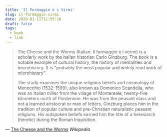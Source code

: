 ```yaml
---
title: 'Il Formaggio e i Virmi'
slug: il-formaggio-virmi
date: 2020-01-11T11:55:18
draft: false
tags:
  - book
  - link
---
```


> The Cheese and the Worms (Italian: Il formaggio e i vermi) is a scholarly work by the Italian historian Carlo Ginzburg. The book is a notable example of cultural history, the history of mentalities and microhistory. It is "probably the most popular and widely read work of microhistory".
>
> The study examines the unique religious beliefs and cosmology of Menocchio (1532–1599), also known as Domenico Scandella, who was an Italian miller from the village of Montereale, twenty-five kilometers north of Pordenone. He was from the peasant class and not a learned aristocrat or man of letters, Ginzburg places him in the tradition of popular culture and pre-Christian naturalistic peasant religions. His outspoken beliefs earned him the title of a heresiarch (heretic) during the Roman Inquisition. 

— [The Cheese and the Worms](https://en.m.wikipedia.org/wiki/The_Cheese_and_the_Worms) _Wikipedia_
